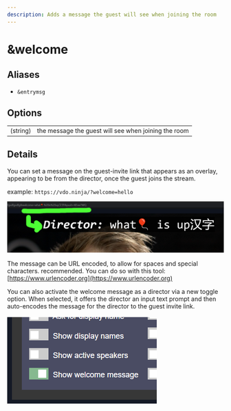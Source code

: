 ```yaml
---
description: Adds a message the guest will see when joining the room
---
```


# \&welcome

## Aliases

* `&entrymsg`

## Options

|          |                                                      |
| -------- | ---------------------------------------------------- |
| (string) | the message the guest will see when joining the room |

## Details

You can set a message on the guest-invite link that appears as an overlay, appearing to be from the director, once the guest joins the stream.

example: `https://vdo.ninja/?welcome=hello`

![](<../.gitbook/assets/image (133).png>)

The message can be URL encoded, to allow for spaces and special characters. recommended. You can do so with this tool: [https://www.urlencoder.org](https://www.urlencoder.org)

You can also activate the welcome message as a director via a new toggle option. When selected, it offers the director an input text prompt and then auto-encodes the message for the director to the guest invite link.\
\
![](<../.gitbook/assets/image (127) (1).png>)
